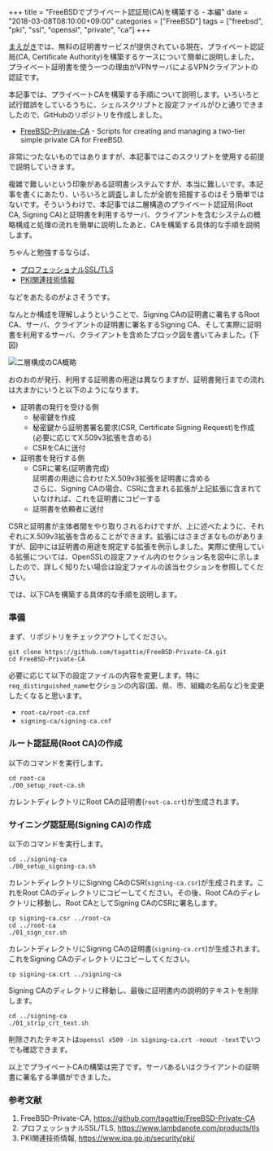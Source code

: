 +++
title = "FreeBSDでプライベート認証局(CA)を構築する - 本編"
date = "2018-03-08T08:10:00+09:00"
categories = ["FreeBSD"]
tags = ["freebsd", "pki", "ssl", "openssl", "private", "ca"]
+++

[まえがき](/post/freebsd-private-ca-intro/)では、無料の証明書サービスが提供されている現在、プライベート認証局(CA, Certificate Authority)を構築するケースについて簡単に説明しました。プライベート証明書を使う一つの理由がVPNサーバによるVPNクライアントの認証です。

本記事では、プライベートCAを構築する手順について説明します。いろいろと試行錯誤をしているうちに、シェルスクリプトと設定ファイルがひと通りできましたので、GitHubのリポジトリを作成しました。

- [FreeBSD-Private-CA](https://github.com/tagattie/FreeBSD-Private-CA) - Scripts for creating and managing a two-tier simple private CA for FreeBSD.

非常につたないものではありますが、本記事ではこのスクリプトを使用する前提で説明していきます。

複雑で難しいという印象がある証明書システムですが、本当に難しいです。本記事を書くにあたり、いろいろと調査しましたが全貌を把握するのはそう簡単ではないです。そういうわけで、本記事では二層構造のプライベート認証局(Root CA, Signing CA)と証明書を利用するサーバ、クライアントを含むシステムの概略構成と処理の流れを簡単に説明したあと、CAを構築する具体的な手順を説明します。

ちゃんと勉強するならば、

- [プロフェッショナルSSL/TLS](https://www.lambdanote.com/products/tls)
- [PKI関連技術情報](https://www.ipa.go.jp/security/pki/)

などをあたるのがよさそうです。

なんとか構成を理解しようということで、Signing CAの証明書に署名するRoot CA、サーバ、クライアントの証明書に署名するSigning CA、そして実際に証明書を利用するサーバ、クライアントを含めたブロック図を書いてみました。(下図)

![二層構成のCA概略](/img/two-tier-ca-overview.png)

おのおのが発行、利用する証明書の用途は異なりますが、証明書発行までの流れは大まかにいうと以下のようになります。

- 証明書の発行を受ける側
    - 秘密鍵を作成
    - 秘密鍵から証明書署名要求(CSR, Certificate Signing Request)を作成  
      (必要に応じてX.509v3拡張を含める)
    - CSRをCAに送付
- 証明書を発行する側
    - CSRに署名(証明書完成)  
      証明書の用途に合わせたX.509v3拡張を証明書に含める  
      さらに、Signing CAの場合、CSRに含まれる拡張が上記拡張に含まれていなければ、これを証明書にコピーする
    - 証明書を依頼者に送付

CSRと証明書が主体者間をやり取りされるわけですが、上に述べたように、それぞれにX.509v3拡張を含めることができます。拡張にはさまざまなものがありますが、図中には証明書の用途を規定する拡張を例示しました。実際に使用している拡張については、OpenSSLの設定ファイル内のセクション名を図中に示しましたので、詳しく知りたい場合は設定ファイルの該当セクションを参照してください。

では、以下CAを構築する具体的な手順を説明します。

### 準備
まず、リポジトリをチェックアウトしてください。

```shell
git clone https://github.com/tagattie/FreeBSD-Private-CA.git
cd FreeBSD-Private-CA
```

必要に応じて以下の設定ファイルの内容を変更します。特に`req_distinguished_name`セクションの内容(国、県、市、組織の名前など)を変更したくなると思います。

- `root-ca/root-ca.cnf`
- `signing-ca/signing-ca.cnf`

### ルート認証局(Root CA)の作成
以下のコマンドを実行します。

```shell
cd root-ca
./00_setup_root-ca.sh
```

カレントディレクトリにRoot CAの証明書(`root-ca.crt`)が生成されます。

### サイニング認証局(Signing CA)の作成 
以下のコマンドを実行します。

```shell
cd ../signing-ca
./00_setup_signing-ca.sh
```

カレントディレクトリにSigning CAのCSR(`signing-ca.csr`)が生成されます。これをRoot CAのディレクトリにコピーしてください。その後、Root CAのディレクトリに移動し、Root CAとしてSigning CAのCSRに署名します。

```shell
cp signing-ca.csr ../root-ca 
cd ../root-ca
./01_sign_csr.sh
```

カレントディレクトリにSigning CAの証明書(`signing-ca.crt`)が生成されます。これをSigning CAのディレクトリにコピーしてください。

```shell
cp signing-ca.crt ../signing-ca
```

Signing CAのディレクトリに移動し、最後に証明書内の説明的テキストを削除します。

```shell
cd ../signing-ca
./01_strip_crt_text.sh
```

削除されたテキストは`openssl x509 -in signing-ca.crt -noout -text`でいつでも確認できます。

以上でプライベートCAの構築は完了です。サーバあるいはクライアントの証明書に署名する準備ができました。


### 参考文献
1. FreeBSD-Private-CA, https://github.com/tagattie/FreeBSD-Private-CA
1. プロフェッショナルSSL/TLS, https://www.lambdanote.com/products/tls
1. PKI関連技術情報, https://www.ipa.go.jp/security/pki/
